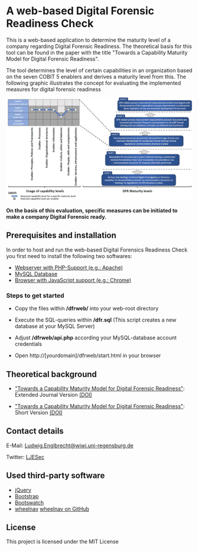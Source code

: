 # A web-based Digital Forensic Readiness Check

This is a web-based application to determine the maturity level of a company regarding Digital Forensic Readiness. The theoretical basis for this tool can be found in the paper with the title "Towards a Capability Maturity Model for Digital Forensic Readiness".

The tool determines the level of certain capabilities in an organization based on the seven COBIT 5 enablers and derives a maturity level from this. The following graphic illustrates the concept for evaluating the implemented measures for digital forensic readiness

<img src="docs/model.jpg" alt="A Capability Maturity Model for Digital Forensic Readiness" width="600px"/>

**On the basis of this evaluation, specific measures can be initiated to make a company Digital Forensic ready.**
 

## Prerequisites and installation

In order to host and run the web-based Digital Forensics Readiness Check you first need to install the following two softwares:

* [Webserver with PHP-Support (e.g.: Apache)](https://httpd.apache.org/)
* [MySQL Database](https://www.mysql.com/downloads/                )
* [Browser with JavaScript support (e.g.: Chrome)](https://www.google.com/chrome/           )
 
 
### Steps to get started

* Copy the files within **/dfrweb/** into your web-root directory
* Execute the SQL-queries within **/dfr.sql** (This script creates a new database at your MySQL Server)
* Adjust **/dfrweb/api.php** according your MySQL-database account credentials

* Open http://[yourdomain]/dfrweb/start.html in your browser

 
## Theoretical background

* ["Towards a Capability Maturity Model for Digital Forensic Readiness"](https://www.researchgate.net/publication/330077045_Towards_a_capability_maturity_model_for_digital_forensic_readiness): Extended Journal Version [(DOI)](https://doi.org/10.1007/s11276-018-01920-5)

* ["Towards a Capability Maturity Model for Digital Forensic Readiness"](https://www.researchgate.net/publication/330517032_Toward_a_Capability_Maturity_Model_for_Digital_Forensic_Readiness): Short Version [(DOI)](https://doi.org/10.1007/978-3-030-03898-4_10)

 
## Contact details

E-Mail: Ludwig.Englbrecht@wiwi.uni-regensburg.de

Twitter: [LJESec](https://twitter.com/LJESec)


## Used third-party software

* [jQuery](https://jquery.com/) 
* [Bootstrap](https://getbootstrap.com/)
* [Bootswatch](https://bootswatch.com/)
* [wheelnav](http://wheelnavjs.softwaretailoring.net/) [wheelnav on GitHub](https://github.com/softwaretailoring/wheelnav)


## License

This project is licensed under the MIT License
